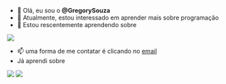 - 👋 Olá, eu sou o **@GregorySouza**
- 👀 Atualmente, estou interessado em aprender mais sobre programação
- 🌱 Estou rescentemente aprendendo sobre 

![](https://img.shields.io/badge/HTML5-E34F26?style=for-the-badge&logo=html5&logoColor=white)
- 📫 uma forma de me contatar é clicando no [email](souza.gregory@escola.pr.gov.br)
- Já aprendi sobre

![](https://img.shields.io/badge/Scratch-4D97FF?style=for-the-badge&logo=Scratch&logoColor=white)
![](https://img.shields.io/badge/JavaScript-323330?style=for-the-badge&logo=javascript&logoColor=F7DF1E)


